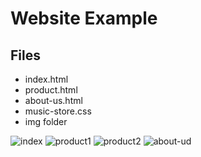 # Website Example
## Files
- index.html
- product.html
- about-us.html
- music-store.css
- img folder


![index](https://user-images.githubusercontent.com/97106063/152191962-4832cec5-9223-432d-81d1-5a16f43383fa.png)
![product1](https://user-images.githubusercontent.com/97106063/152191979-05330fe2-0cd6-438e-a46b-541312ae7ceb.png)
![product2](https://user-images.githubusercontent.com/97106063/152191990-b1a50f83-1dfe-42f2-8990-2ab7e34f331a.png)
![about-ud](https://user-images.githubusercontent.com/97106063/152191998-ae9b3ce1-ef80-40ed-a472-3191ef56871d.png)

